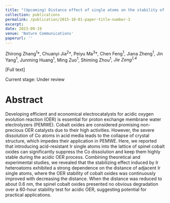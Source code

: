 ```yaml
---
title: "(Upcoming) Distance effect of single atoms on the stability of cobalt oxide catalysts for acidic oxygen evolution"
collection: publications
permalink: /publication/2015-10-01-paper-title-number-3
excerpt: 
date: 2023-09-19
venue: 'Nature Communications'
paperurl: ''
---
```

Zhirong Zhang<sup>1</sup>†, Chuanyi Jia<sup>2</sup>†, Peiyu Ma<sup>3</sup>†, Chen Feng<sup>1</sup>, Jiana Zheng<sup>1</sup>, Jin Yang<sup>1</sup>, Junming Huang<sup>1</sup>, Ming Zuo<sup>1</sup>, Shiming Zhou<sup>1</sup>*, Jie Zeng<sup>1,4</sup>*

[Full text]
<!--(../assets/Distance effect of single atoms.pdf)-->

Current stage: Under review

Abstract
===

Developing efficient and economical electrocatalysts for acidic oxygen evolution reaction (OER) is essential for proton exchange membrane water electrolyzers (PEMWE). Cobalt oxides are considered promising non-precious OER catalysts due to their high activities. However, the severe dissolution of Co atoms in acid media leads to the collapse of crystal structure, which impedes their application in PEMWE. Here, we reported that introducing acid-resistant Ir single atoms into the lattice of spinel cobalt oxides can significantly suppress the Co dissolution and keep them highly stable during the acidic OER process. Combining theoretical and experimental studies, we revealed that the stabilizing effect induced by Ir heteroatoms exhibited a strong dependence on the distance of adjacent Ir single atoms, where the OER stability of cobalt oxides was continuously improved with decreasing the distance. When the distance was reduced to about 0.6 nm, the spinel cobalt oxides presented no obvious degradation over a 60-hour stability test for acidic OER, suggesting potential for practical applications.

